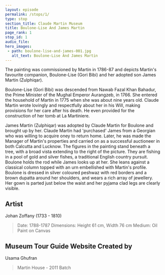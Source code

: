 ```yaml
---
layout: episode
permalink: /stops/1/
type: stop
section_title: Claude Martin Museum
title: Boulone-Lise And James Martin
page_rank: 1
stop_id: 1
audio_file: 
hero_images:
 - path: boulone-lise-and-james-001.jpg
   alt_text: Boulone-Lise And James Martin
---
```


The painting was commissioned by Martin in 1786-87 and depicts Martin's favourite companion, Boulone-Lise (Gori Bibi) and her adopted son James Martin (Zulphiqar).

Boulone-Lise (Gori Bibi) was descended from Nawab Fazal Khan Bahadur, the Prime Minister of the Mughal Emperor Aurangzeb, in 1766. She entered the household of Martin in 1775 when she was about nine years old. Claude Martin wrote lovingly and respectfully about her in his Will, making provisions for her care after his death. He even provided for the construction of her tomb at La Martiniere.

James Martin (Zulphiqar) was adopted by Claude Martin for Boulone and brought up by her. Claude Martin had 'purchased' James from a Georgian who was willing to acquire oney to return home. Later, he was made the Manager of Martin's properties and carried on as a successful auctioneer in both Calcutta and Lucknow. The figures in the painting stand beneath a tree, with a broad vista extending to the right of the picture. They are fishing in a pool of gold and silver fishes, a traditional English country pursuit. Boulone holds the rod while James looks up at her. She leans against a classical column topped with an urn embellished with Martin's profile. Boulone is dressed in silver coloured peshwaz with red borders and a brown dupatta around her shoulders, and wears a rich array of jewellery. Her gown is parted just below the waist and her pyjama clad legs are clearly visible.

## Artist

Johan Zoffany (1733 - 1810)

> Date: 1788-1787
> Dimensions: Height 61 cm, Width 76 cm
> Medium: Oil Paint on Canvas

## Museum Tour Guide Website Created by

Usama Ghufran
> Martin House - 2011 Batch

